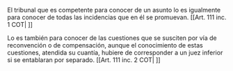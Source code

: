 El tribunal que es competente para conocer de un asunto lo es igualmente para conocer de todas las incidencias que en él se promuevan. [[Art. 111 inc. 1 COT| ]]

Lo es también para conocer de las cuestiones que se susciten por vía de reconvención o de compensación, aunque el conocimiento de estas cuestiones, atendida su cuantía, hubiere de corresponder a un juez inferior si se entablaran por separado. [[Art. 111 inc. 2 COT| ]]